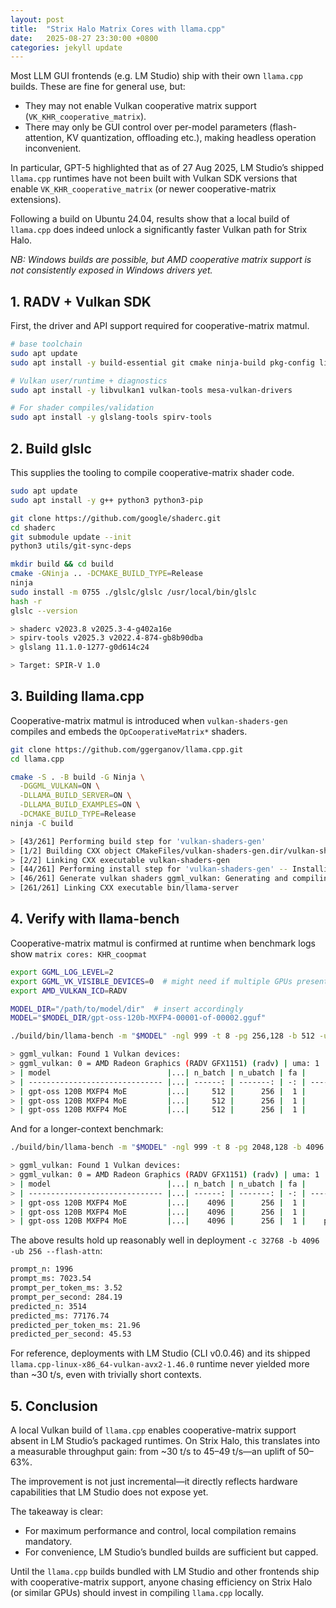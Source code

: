 ```yaml
---
layout: post
title:  "Strix Halo Matrix Cores with llama.cpp"
date:   2025-08-27 23:30:00 +0800
categories: jekyll update
---
```


Most LLM GUI frontends (e.g. LM Studio) ship with their own `llama.cpp` builds. These are fine for general use, but:

- They may not enable Vulkan cooperative matrix support (`VK_KHR_cooperative_matrix`).
- There may only be GUI control over per-model parameters (flash-attention, KV quantization, offloading etc.), making headless operation inconvenient.

In particular, GPT-5 highlighted that as of 27 Aug 2025, LM Studio’s shipped `llama.cpp` runtimes have not been built with Vulkan SDK versions that enable `VK_KHR_cooperative_matrix` (or newer cooperative-matrix extensions).

Following a build on Ubuntu 24.04, results show that a local build of `llama.cpp` does indeed unlock a significantly faster Vulkan path for Strix Halo.

*NB: Windows builds are possible, but AMD cooperative matrix support is not consistently exposed in Windows drivers yet.*

## 1. RADV + Vulkan SDK

First, the driver and API support required for cooperative-matrix matmul.

```bash
# base toolchain
sudo apt update
sudo apt install -y build-essential git cmake ninja-build pkg-config libcurl4-openssl-dev

# Vulkan user/runtime + diagnostics
sudo apt install -y libvulkan1 vulkan-tools mesa-vulkan-drivers

# For shader compiles/validation
sudo apt install -y glslang-tools spirv-tools
```

## 2. Build glslc

This supplies the tooling to compile cooperative-matrix shader code.

```bash
sudo apt update
sudo apt install -y g++ python3 python3-pip

git clone https://github.com/google/shaderc.git
cd shaderc
git submodule update --init
python3 utils/git-sync-deps

mkdir build && cd build
cmake -GNinja .. -DCMAKE_BUILD_TYPE=Release
ninja
sudo install -m 0755 ./glslc/glslc /usr/local/bin/glslc
hash -r
glslc --version

> shaderc v2023.8 v2025.3-4-g402a16e
> spirv-tools v2025.3 v2022.4-874-gb8b90dba
> glslang 11.1.0-1277-g0d614c24

> Target: SPIR-V 1.0
```

## 3. Building llama.cpp

Cooperative-matrix matmul is introduced when `vulkan-shaders-gen` compiles and embeds the `OpCooperativeMatrix*` shaders.

```bash
git clone https://github.com/ggerganov/llama.cpp.git
cd llama.cpp

cmake -S . -B build -G Ninja \
  -DGGML_VULKAN=ON \
  -DLLAMA_BUILD_SERVER=ON \
  -DLLAMA_BUILD_EXAMPLES=ON \
  -DCMAKE_BUILD_TYPE=Release
ninja -C build

> [43/261] Performing build step for 'vulkan-shaders-gen'
> [1/2] Building CXX object CMakeFiles/vulkan-shaders-gen.dir/vulkan-shaders-gen.cpp.o
> [2/2] Linking CXX executable vulkan-shaders-gen
> [44/261] Performing install step for 'vulkan-shaders-gen' -- Installing: ...
> [46/261] Generate vulkan shaders ggml_vulkan: Generating and compiling shaders to SPIR-V
> [261/261] Linking CXX executable bin/llama-server
```

## 4. Verify with llama-bench

Cooperative-matrix matmul is confirmed at runtime when benchmark logs show `matrix cores: KHR_coopmat`

```bash
export GGML_LOG_LEVEL=2
export GGML_VK_VISIBLE_DEVICES=0  # might need if multiple GPUs present
export AMD_VULKAN_ICD=RADV

MODEL_DIR="/path/to/model/dir"  # insert accordingly
MODEL="$MODEL_DIR/gpt-oss-120b-MXFP4-00001-of-00002.gguf"

./build/bin/llama-bench -m "$MODEL" -ngl 999 -t 8 -pg 256,128 -b 512 -ub 256 -fa 1

> ggml_vulkan: Found 1 Vulkan devices:
> ggml_vulkan: 0 = AMD Radeon Graphics (RADV GFX1151) (radv) | uma: 1 | fp16: 1 | bf16: 0 | warp size: 64 | shared memory: 65536 | int dot: 1 | matrix cores: KHR_coopmat
> | model                          |...| n_batch | n_ubatch | fa |            test |                  t/s |
> | ------------------------------ |...| ------: | -------: | -: | --------------: | -------------------: |
> | gpt-oss 120B MXFP4 MoE         |...|     512 |      256 |  1 |           pp512 |       339.22 ± 14.16 |
> | gpt-oss 120B MXFP4 MoE         |...|     512 |      256 |  1 |           tg128 |         48.88 ± 0.05 |
> | gpt-oss 120B MXFP4 MoE         |...|     512 |      256 |  1 |     pp256+tg128 |        111.92 ± 0.24 |
```

And for a longer-context benchmark:

```bash
./build/bin/llama-bench -m "$MODEL" -ngl 999 -t 8 -pg 2048,128 -b 4096 -ub 256 -fa 1

> ggml_vulkan: Found 1 Vulkan devices:
> ggml_vulkan: 0 = AMD Radeon Graphics (RADV GFX1151) (radv) | uma: 1 | fp16: 1 | bf16: 0 | warp size: 64 | shared memory: 65536 | int dot: 1 | matrix cores: KHR_coopmat
> | model                          |...| n_batch | n_ubatch | fa |            test |                  t/s |
> | ------------------------------ |...| ------: | -------: | -: | --------------: | -------------------: |
> | gpt-oss 120B MXFP4 MoE         |...|    4096 |      256 |  1 |           pp512 |       339.07 ± 15.09 |
> | gpt-oss 120B MXFP4 MoE         |...|    4096 |      256 |  1 |           tg128 |         48.95 ± 0.02 |
> | gpt-oss 120B MXFP4 MoE         |...|    4096 |      256 |  1 |    pp2048+tg128 |        242.73 ± 0.67 |
```

The above results hold up reasonably well in deployment `-c 32768 -b 4096 -ub 256 --flash-attn`:

```bash
prompt_n: 1996
prompt_ms: 7023.54
prompt_per_token_ms: 3.52
prompt_per_second: 284.19
predicted_n: 3514
predicted_ms: 77176.74
predicted_per_token_ms: 21.96
predicted_per_second: 45.53
```

For reference, deployments with LM Studio (CLI v0.0.46) and its shipped `llama.cpp-linux-x86_64-vulkan-avx2-1.46.0` runtime never yielded more than ~30 t/s, even with trivially short contexts.

## 5. Conclusion

A local Vulkan build of `llama.cpp` enables cooperative-matrix support absent in LM Studio’s packaged runtimes. On Strix Halo, this translates into a measurable throughput gain: from ~30 t/s to 45–49 t/s—an uplift of 50–63%.

The improvement is not just incremental—it directly reflects hardware capabilities that LM Studio does not expose yet.

The takeaway is clear:

- For maximum performance and control, local compilation remains mandatory.
- For convenience, LM Studio’s bundled builds are sufficient but capped.

Until the `llama.cpp` builds bundled with LM Studio and other frontends ship with cooperative-matrix support, anyone chasing efficiency on Strix Halo (or similar GPUs) should invest in compiling `llama.cpp` locally.
